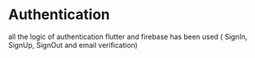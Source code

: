 # Authentication

all the logic of authentication flutter and firebase has been used 
( SignIn, SignUp, SignOut and email verification)
